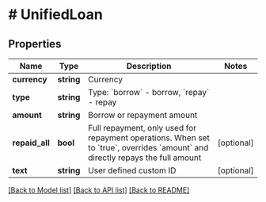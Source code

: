 # # UnifiedLoan

## Properties

Name | Type | Description | Notes
------------ | ------------- | ------------- | -------------
**currency** | **string** | Currency | 
**type** | **string** | Type: &#x60;borrow&#x60; - borrow, &#x60;repay&#x60; - repay | 
**amount** | **string** | Borrow or repayment amount | 
**repaid_all** | **bool** | Full repayment, only used for repayment operations. When set to &#x60;true&#x60;, overrides &#x60;amount&#x60; and directly repays the full amount | [optional] 
**text** | **string** | User defined custom ID | [optional] 

[[Back to Model list]](../../README.md#documentation-for-models) [[Back to API list]](../../README.md#documentation-for-api-endpoints) [[Back to README]](../../README.md)
